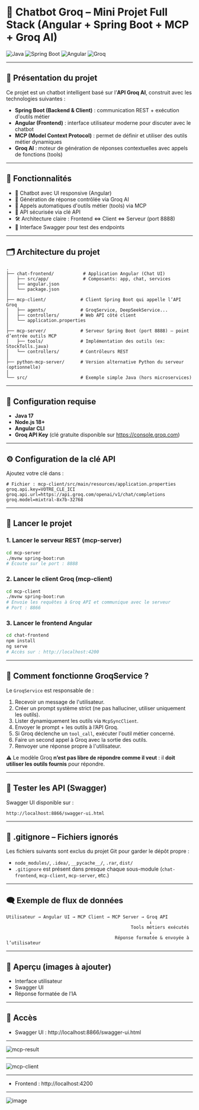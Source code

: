 # 🤖 Chatbot Groq – Mini Projet Full Stack (Angular + Spring Boot + MCP + Groq AI)

![Java](https://img.shields.io/badge/Java-17-orange)
![Spring Boot](https://img.shields.io/badge/Spring_Boot-3.5.3-green)
![Angular](https://img.shields.io/badge/Angular-20.0.2-red)
![Groq](https://img.shields.io/badge/Groq-API-blue)

---

## 🧠 Présentation du projet

Ce projet est un chatbot intelligent basé sur l’**API Groq AI**, construit avec les technologies suivantes :

- **Spring Boot (Backend & Client)** : communication REST + exécution d'outils métier
- **Angular (Frontend)** : interface utilisateur moderne pour discuter avec le chatbot
- **MCP (Model Context Protocol)** : permet de définir et utiliser des outils métier dynamiques
- **Groq AI** : moteur de génération de réponses contextuelles avec appels de fonctions (tools)

---

## 📌 Fonctionnalités

- 💬 Chatbot avec UI responsive (Angular)
- 🤖 Génération de réponse contrôlée via Groq AI
- 🧩 Appels automatiques d'outils métier (tools) via MCP
- 🔐 API sécurisée via clé API
- 🛠️ Architecture claire : Frontend <=> Client <=> Serveur (port 8888)
- 🧪 Interface Swagger pour test des endpoints

---

## 🗂️ Architecture du projet

```
.
├── chat-frontend/           # Application Angular (Chat UI)
│   ├── src/app/             # Composants: app, chat, services
│   ├── angular.json
│   └── package.json
│
├── mcp-client/             # Client Spring Boot qui appelle l’API Groq
│   ├── agents/             # GroqService, DeepSeekService...
│   ├── controllers/        # Web API côté client
│   └── application.properties
│
├── mcp-server/             # Serveur Spring Boot (port 8888) – point d’entrée outils MCP
│   ├── tools/              # Implémentation des outils (ex: StockTolls.java)
│   └── controllers/        # Contrôleurs REST
│
├── python-mcp-server/      # Version alternative Python du serveur (optionnelle)
│
└── src/                    # Exemple simple Java (hors microservices)
```

---

## 🔧 Configuration requise

- **Java 17**
- **Node.js 18+**
- **Angular CLI**
- **Groq API Key** (clé gratuite disponible sur https://console.groq.com)

---

## ⚙️ Configuration de la clé API

Ajoutez votre clé dans :

```properties
# Fichier : mcp-client/src/main/resources/application.properties
groq.api.key=VOTRE_CLE_ICI
groq.api.url=https://api.groq.com/openai/v1/chat/completions
groq.model=mixtral-8x7b-32768
```

---

## 🚀 Lancer le projet

### 1. Lancer le **serveur REST (mcp-server)**

```bash
cd mcp-server
./mvnw spring-boot:run
# Écoute sur le port : 8888
```

### 2. Lancer le **client Groq (mcp-client)**

```bash
cd mcp-client
./mvnw spring-boot:run
# Envoie les requêtes à Groq API et communique avec le serveur
# Port : 8866
```

### 3. Lancer le **frontend Angular**

```bash
cd chat-frontend
npm install
ng serve
# Accès sur : http://localhost:4200
```

---

## 🧠 Comment fonctionne GroqService ?

Le `GroqService` est responsable de :

1. Recevoir un message de l'utilisateur.
2. Créer un prompt système strict (ne pas halluciner, utiliser uniquement les outils).
3. Lister dynamiquement les outils via `McpSyncClient`.
4. Envoyer le prompt + les outils à l’API Groq.
5. Si Groq déclenche un `tool_call`, exécuter l'outil métier concerné.
6. Faire un second appel à Groq avec la sortie des outils.
7. Renvoyer une réponse propre à l'utilisateur.

⚠️ Le modèle Groq **n’est pas libre de répondre comme il veut** : il **doit utiliser les outils fournis** pour répondre.

---

## 🧪 Tester les API (Swagger)

Swagger UI disponible sur :

```
http://localhost:8866/swagger-ui.html
```

---

## 🧼 .gitignore – Fichiers ignorés

Les fichiers suivants sont exclus du projet Git pour garder le dépôt propre :

- `node_modules/`, `.idea/`, `__pycache__/`, `.rar`, `dist/`
- `.gitignore` est présent dans presque chaque sous-module (`chat-frontend`, `mcp-client`, `mcp-server`, etc.)

---

## 🗨️ Exemple de flux de données

```
Utilisateur → Angular UI → MCP Client → MCP Server → Groq API
                                                      ↓
                                               Tools métiers exécutés
                                                      ↓
                                         Réponse formatée & envoyée à l’utilisateur
```

---

## 📸 Aperçu (images à ajouter)

- Interface utilisateur
- Swagger UI
- Réponse formatée de l’IA

---

## 🔗 Accès

- Swagger UI : http://localhost:8866/swagger-ui.html

---
![mcp-result](https://github.com/user-attachments/assets/b059f327-f8ae-4ee1-8833-21dfb2175f77)

---
![mcp-client](https://github.com/user-attachments/assets/0bb27782-9dd8-4290-b3d0-8d6a81883de6)

---

- Frontend : http://localhost:4200
---
![image](https://github.com/user-attachments/assets/84e34885-d649-4ef4-8f8e-bd9220112ffa)
